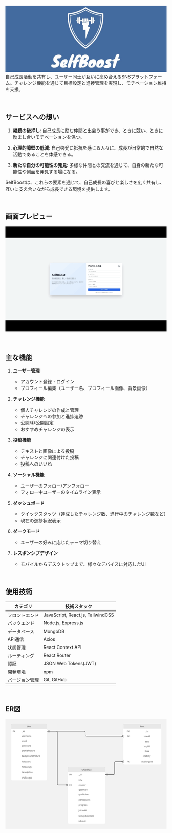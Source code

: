 ﻿![サービスロゴ](./images/SelfBoost-logo.jpg)
 自己成長活動を共有し、ユーザー同士が互いに高め合えるSNSプラットフォーム。チャレンジ機能を通じて目標設定と進捗管理を実現し、モチベーション維持を支援。

<br />

## サービスへの想い
1. **継続の後押し**: 自己成長に励む仲間と出会う事ができ、ときに競い、ときに励まし合いモチベーションを保つ。

2. **心理的障壁の低減**: 自己啓発に抵抗を感じる人々に、成長が日常的で自然な活動であることを体感できる。

3. **新たな自分の可能性の発見**: 多様な仲間との交流を通じて、自身の新たな可能性や側面を発見する場になる。

SelfBoostは、これらの要素を通じて、自己成長の喜びと楽しさを広く共有し、互いに支え合いながら成長できる環境を提供します。

<br />

## 画面プレビュー

![画面プレビュー](./images/SelfBoost-preview.gif)

<br />

## 主な機能

1. **ユーザー管理**
   - アカウント登録・ログイン
   - プロフィール編集（ユーザー名、プロフィール画像、背景画像）

2. **チャレンジ機能**
   - 個人チャレンジの作成と管理
   - チャレンジへの参加と進捗追跡
   - 公開/非公開設定
   - おすすめチャレンジの表示

3. **投稿機能**
   - テキストと画像による投稿
   - チャレンジに関連付けた投稿
   - 投稿へのいいね

4. **ソーシャル機能**
   - ユーザーのフォロー/アンフォロー
   - フォロー中ユーザーのタイムライン表示

5. **ダッシュボード**
   - クイックスタッツ（達成したチャレンジ数、進行中のチャレンジ数など）
   - 現在の進捗状況表示

6. **ダークモード**
   - ユーザーの好みに応じたテーマ切り替え

7. **レスポンシブデザイン**
   - モバイルからデスクトップまで、様々なデバイスに対応したUI


<br />

## 使用技術

| カテゴリ           | 技術スタック                           |
| ----------------- | ------------------------------------  |
| フロントエンド          | JavaScript, React.js, TailwindCSS|
| バックエンド           | Node.js, Express.js               |
| データベース    | MongoDB                                  |
| API通信          |Axios                                   |
| 状態管理       | React Context API                          |
| ルーティング | React Router                                |
| 認証             | JSON Web Tokens(JWT)                   |
| 開発環境          | npm                                    |
| バージョン管理     | Git, GitHub                            |

<br />

## ER図

<img src="./images/SelfBoost-ER.jpg" alt="SelfBoost ER">

<br />
